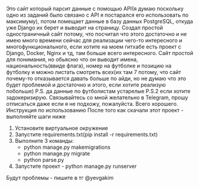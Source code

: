 Это сайт который парсит данные с помощью API(я думаю поскольку одно из заданий было связано с API я постарался его использовать по максимуму), потом помещает данные в базу данных PostgreSQL, откуда уже Django их берет и выводит на страницу. Создал простой одностраничный сайт потому, что посчитал что этого достаточно и не имею много времени сейчас для реализации чего-то интересного и многофункционального, если хотите на моем гитхабе есть проект с Django, Docker, Nginx и тд, там больше всего интересного. Сайт простой для понимания, но обьясню что он выводит имена, национальность(ввиде флага), номер на футболке и позицию на футболку и можно листать смотреть всех(их там 7 потому, что сайт почему-то отказывается давать больше по айди, но не думаю что это будет проблемой и достаточно и этого, если хотите реализую побольше)
P.S. да данные по футболистам устарелые 
P.S.2 если хотите задокеризирую. Связывайтесь со мной желательно в Telegram, прошу отписаться даже если я не подхожу, пожалуйста. Всего хорошего.
Инструкция по использованию
После того как скачали этот проект - выполняйте шаги ниже
1. Установите виртуальное окружение
2. Запустите requirements.txt(pip install -r requirements.txt)
3. Выполните 3 команды:
   - python manage.py makemigrations
   - python manage.py migrate
   - python parse.py
5. Запустите проект - python manage.py runserver

Будут проблемы - пишите в тг @yevgakim


